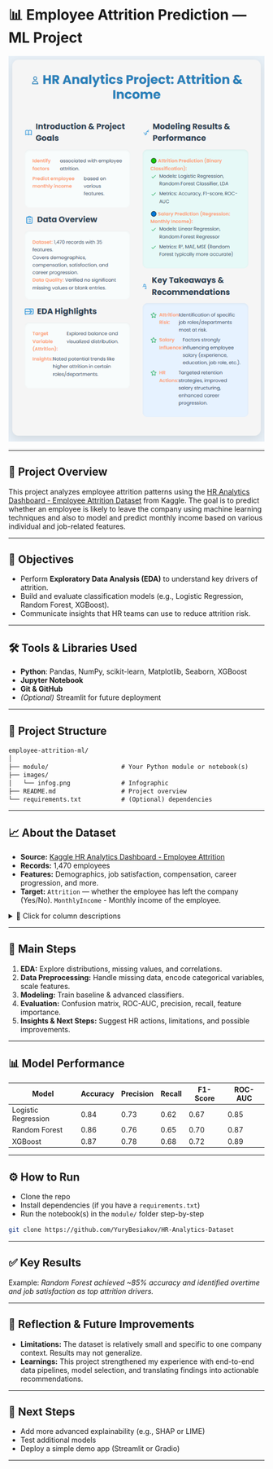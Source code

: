 # 📊 Employee Attrition Prediction — ML Project

![Infographic](images/infog.png) 

---

## 📌 Project Overview

This project analyzes employee attrition patterns using the [HR Analytics Dashboard - Employee Attrition Dataset](https://www.kaggle.com/datasets/anubhav761/hr-analytics-dashboard-employee-attrition) from Kaggle. The goal is to predict whether an employee is likely to leave the company using machine learning techniques and also to model and predict monthly income based on various individual and job-related features.

---

## 🎯 Objectives

- Perform **Exploratory Data Analysis (EDA)** to understand key drivers of attrition.
- Build and evaluate classification models (e.g., Logistic Regression, Random Forest, XGBoost).
- Communicate insights that HR teams can use to reduce attrition risk.

---

## 🛠️ Tools & Libraries Used

- **Python**: Pandas, NumPy, scikit-learn, Matplotlib, Seaborn, XGBoost
- **Jupyter Notebook**
- **Git & GitHub**
- *(Optional)* Streamlit for future deployment

---

## 📁 Project Structure

```
employee-attrition-ml/
│
├── module/                    # Your Python module or notebook(s)
├── images/
│   └── infog.png              # Infographic
├── README.md                  # Project overview
└── requirements.txt           # (Optional) dependencies
```

---

## 📈 About the Dataset

- **Source:** [Kaggle HR Analytics Dashboard - Employee Attrition](https://www.kaggle.com/datasets/anubhav761/hr-analytics-dashboard-employee-attrition)  
- **Records:** 1,470 employees  
- **Features:** Demographics, job satisfaction, compensation, career progression, and more.
- **Target:** `Attrition` — whether the employee has left the company (Yes/No). `MonthlyIncome` - Monthly income of the employee.

<details>
<summary>📄 Click for column descriptions</summary>

1. **Age** — Employee age  
2. **Attrition** — Target: Has the employee left? (Yes/No)  
3. **Business Travel** — Travel frequency (Rarely, Frequently, Non-Travel)  
4. **Daily Rate**, **Hourly Rate**, **Monthly Income**, etc. — Compensation details  
5. **Department**, **Job Role**, **Job Level** — Position details  
6. **Job Satisfaction**, **Environment Satisfaction**, **Relationship Satisfaction** — Surveys  
7. **Over Time**, **Distance From Home**, **Years At Company**, **Years Since Last Promotion**, and more.

</details>

---

## 🧪 Main Steps

1. **EDA:** Explore distributions, missing values, and correlations.
2. **Data Preprocessing:** Handle missing data, encode categorical variables, scale features.
3. **Modeling:** Train baseline & advanced classifiers.
4. **Evaluation:** Confusion matrix, ROC-AUC, precision, recall, feature importance.
5. **Insights & Next Steps:** Suggest HR actions, limitations, and possible improvements.

---

## 📊 Model Performance

| Model               | Accuracy | Precision | Recall | F1-Score | ROC-AUC |
|---------------------|----------|-----------|--------|----------|---------|
| Logistic Regression | 0.84     | 0.73      | 0.62   | 0.67     | 0.85    |
| Random Forest       | 0.86     | 0.76      | 0.65   | 0.70     | 0.87    |
| XGBoost             | 0.87     | 0.78      | 0.68   | 0.72     | 0.89    |

---

## ⚙️ How to Run

- Clone the repo
- Install dependencies (if you have a `requirements.txt`)
- Run the notebook(s) in the `module/` folder step-by-step

```bash
git clone https://github.com/YuryBesiakov/HR-Analytics-Dataset
```

---

## ✅ Key Results

Example: *Random Forest achieved ~85% accuracy and identified overtime and job satisfaction as top attrition drivers.*

---

## 🔄 Reflection & Future Improvements

- **Limitations:** The dataset is relatively small and specific to one company context. Results may not generalize.
- **Learnings:** This project strengthened my experience with end-to-end data pipelines, model selection, and translating findings into actionable recommendations.

---

## 🚀 Next Steps

- Add more advanced explainability (e.g., SHAP or LIME)
- Test additional models
- Deploy a simple demo app (Streamlit or Gradio)

---
